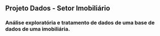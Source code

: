 ## Projeto Dados - Setor Imobiliário
### Análise exploratória e tratamento de dados de uma base de dados de uma imobiliária.
